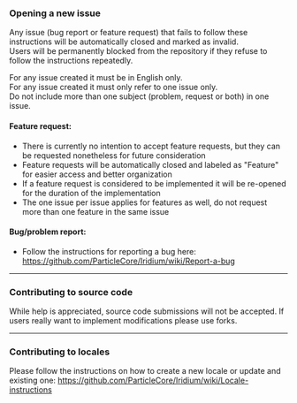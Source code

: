 ### Opening a new issue

Any issue (bug report or feature request) that fails to follow these instructions will be automatically closed and marked as invalid.  
Users will be permanently blocked from the repository if they refuse to follow the instructions repeatedly.

For any issue created it must be in English only.  
For any issue created it must only refer to one issue only.  
Do not include more than one subject (problem, request or both) in one issue.  

#### Feature request:
 - There is currently no intention to accept feature requests, but they can be requested nonetheless for future consideration
 - Feature requests will be automatically closed and labeled as "Feature" for easier access and better organization
 - If a feature request is considered to be implemented it will be re-opened for the duration of the implementation
 - The one issue per issue applies for features as well, do not request more than one feature in the same issue

#### Bug/problem report:
 - Follow the instructions for reporting a bug here: https://github.com/ParticleCore/Iridium/wiki/Report-a-bug

---
 
### Contributing to source code

While help is appreciated, source code submissions will not be accepted. If users really want to implement modifications please use forks.

---

### Contributing to locales

Please follow the instructions on how to create a new locale or update and existing one: https://github.com/ParticleCore/Iridium/wiki/Locale-instructions
